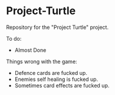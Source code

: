 # Project-Turtle
Repository for the "Project Turtle" project.

To do:
- Almost Done

Things wrong with the game:
- Defence cards are fucked up.
- Enemies self healing is fucked up.
- Sometimes card effects are fucked up.
